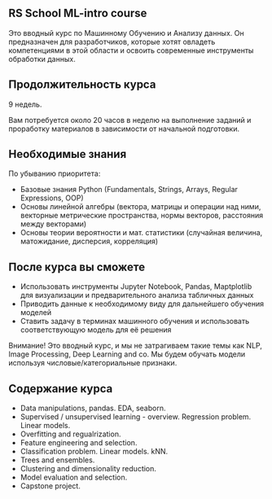 <!-- НЕ АКТУАЛЬНО -->

## RS School ML-intro course

Это вводный курс по Машинному Обучению и Анализу данных. Он предназначен для разработчиков, которые хотят овладеть компетенциями в этой области и освоить современные инструменты обработки данных.

## Продолжительность курса

9 недель.

Вам потребуется около 20 часов в неделю на выполнение заданий и проработку материалов в зависимости от начальной подготовки.

## Необходимые знания

По убыванию приоритета:

- Базовые знания Python (Fundamentals, Strings, Arrays, Regular Expressions, OOP)
- Основы линейной алгебры (вектора, матрицы и операции над ними, векторные метрические пространства, нормы векторов, расстояния между векторами)
- Основы теории вероятности и мат. статистики (случайная величина, матожидание, дисперсия, корреляция)

## После курса вы сможете

- Использовать инструменты Jupyter Notebook, Pandas, Maptplotlib для визуализации и предварительного анализа табличных данных
- Приводить данные к необходимому виду для дальнейшего обучения моделей
- Ставить задачу в терминах машинного обучения и использовать соответствующую модель для её решения

Внимание! Это вводный курс, и мы не затрагиваем такие темы как NLP, Image Processing, Deep Learning and co. Мы будем обучать модели используя числовые/категориальные признаки.

## Содержание курса

- Data manipulations, pandas. EDA, seaborn.
- Supervised / unsupervised learning - overview. Regression problem. Linear models.
- Overfitting and regualrization.
- Feature engineering and selection.
- Classification problem. Linear models. kNN.
- Trees and ensembles. ​​​​​​
- Clustering and dimensionality reduction.
- Model evaluation and selection.
- Capstone project.
